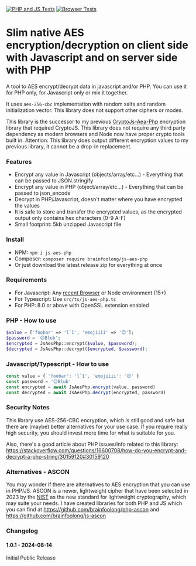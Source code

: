 [![PHP and JS Tests](https://github.com/brainfoolong/js-aes-php/actions/workflows/test-php-js.yml/badge.svg)](https://github.com/brainfoolong/js-aes-php/actions/workflows/test-php-js.yml)
[![Browser Tests](https://github.com/brainfoolong/js-aes-php/actions/workflows/test-browser.yml/badge.svg)](https://github.com/brainfoolong/js-aes-php/actions/workflows/test-browser.yml)

# Slim native AES encryption/decryption on client side with Javascript and on server side with PHP

A tool to AES encrypt/decrypt data in javascript and/or PHP. You can use it for PHP only, for Javascript only or mix it together.

It uses `aes-256-cbc` implementation with random salts and random initialization vector. This library does not support other ciphers or modes.

This library is the successor to my previous [CryptoJs-Aea-Php](https://github.com/brainfoolong/cryptojs-aes-php) encryption library that required CryptoJS. This library does not require any third party dependency as modern browsers and Node now have proper crypto tools built in. Attention: This library does output different encryption values to my previous library, it cannot be a drop-in replacement.

### Features
* Encrypt any value in Javascript (objects/array/etc...) - Everything that can be passed to JSON.stringify
* Encrypt any value in PHP (object/array/etc...) - Everything that can be passed to json_encode
* Decrypt in PHP/Javascript, doesn't matter where you have encrypted the values
* It is safe to store and transfer the encrypted values, as the encrypted output only contains hex characters (0-9 A-F)
* Small footprint: 5kb unzipped Javascript file


### Install
* NPM: `npm i js-aes-php`
* Composer: `composer require brainfoolong/js-aes-php`
* Or just download the latest release zip for everything at once

### Requirements
* For Javascript: Any [recent Browser](https://developer.mozilla.org/en-US/docs/Web/API/SubtleCrypto/encrypt#browser_compatibility) or Node environment (15+)
* For Typescript: Use `src/ts/js-aes-php.ts`
* For PHP: 8.0 or above with OpenSSL extension enabled


### PHP - How to use
```php
$value = ['foobar' => 'l`î', 'emojiiii' => '😊'];
$password = '😊Blub';
$encrypted = JsAesPhp::encrypt($value, $password);
$decrypted = JsAesPhp::decrypt($encrypted, $password);
```

### Javascript/Typescript - How to use
```javascript
const value = { 'foobar': 'l`î', 'emojiiii': '😊' }
const password = '😊Blub'
const encrypted = await JsAesPhp.encrypt(value, password)
const decrypted = await JsAesPhp.decrypt(encrypted, password)
```

### Security Notes

This library use AES-256-CBC encryption, which is still good and safe but there are (maybe) better alternatives for your use case. If you require really high security, you should invest more time for what is suitable for you.

Also, there's a good article about PHP issues/info related to this
library: https://stackoverflow.com/questions/16600708/how-do-you-encrypt-and-decrypt-a-php-string/30159120#30159120

### Alternatives - ASCON

You may wonder if there are alternatives to AES encryption that you can use in PHP/JS. ASCON is a newer, lightweight cipher that have been selected in 2023 by the [NIST](https://csrc.nist.gov/projects/lightweight-cryptography) as the new standard for lightweight cryptography, which may suite your needs. I have created libraries for both PHP and JS which you can find at https://github.com/brainfoolong/php-ascon and https://github.com/brainfoolong/js-ascon


### Changelog

#### 1.0.1 - 2024-08-14

Initial Public Release

